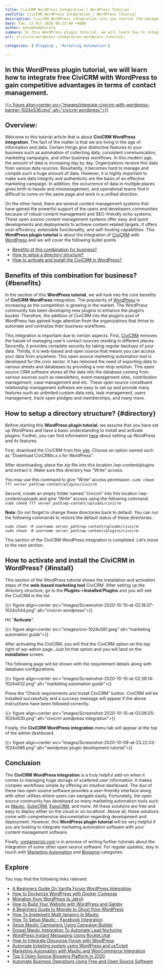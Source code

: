 ```yaml
---
title: CiviCRM WordPress Integration | WordPress Tutorial
seoTitle: CiviCRM WordPress Integration | WordPress Tutorial
description: CiviCRM WordPress integration lets you control the management of data and workflows. Best guide about the effective usage of open-source CiviCRM with WordPress.
date: Tue, 13 Oct 2020 08:23:40 +0000
author: muhammadmustafa
summary: In this WordPress plugin tutorial, we will learn how to integrate free CiviCRM with WordPress to gain competitive advantages in terms of contact management.
url: /civicrm-wordpress-integration-wordpress-tutorial/

categories: ['Blogging', 'Marketing Automation']

---
```

## In this WordPress plugin tutorial, we will learn how to integrate free CiviCRM with WordPress to gain competitive advantages in terms of contact management.

[{{< figure align=center src="images/integrate-civicrm-with-wordpress-banner-1024x536.png" alt="civicrm wordpress">}}][1] 

## Overview:

Welcome to this tutorial article that is about **CiviCRM WordPress integration**. The fact of the matter is that we are living in the age of information and data. Certain things give distinctive features to your business such as automation of collecting data, consistent communication, marketing campaigns, and other business workflows. In this modern age, the amount of data is increasing day by day. Organizations receive this data from various data sources. Resultantly, it becomes hard to manage and compile such a huge amount of data. However, it is highly important to make sure data integrity and authenticity are the basis of an effective marketing campaign. In addition, the occurrence of data in multiple places gives birth to hassle and mismanagement, and operational teams find it difficult to come on the same page and work in a unified direction.

On the other hand, there are several content management systems that have gained the powerful support of the users and developers communities because of robust content management and SEO-friendly echo systems. These open source content management systems offer easy and quick developments and deployments to achieve content-related targets. It offers cost-efficiency, extensible functionality, and self-hosting capabilities. This **WordPress plugin tutorial** is about the Integration of [CiviCRM][2] with [WordPress][3] and we will cover the following bullet points

  * [Benefits of this combination for business?][4]
  * [How to setup a directory structure?][5]
  * [How to activate and install the CiviCRM in WordPress?][6]

## Benefits of this combination for business? {#benefits}

In the section of this **WordPress tutorial**, we will look into the core benefits of **CiviCRM WordPress** integration. The popularity of [WordPress][3] is increasing as the competition is growing in the market. The WordPress community has been developing new plugins to enhance the plugin’s bucket. Therefore, the addition of CiviCRM into the plugin’s pool of WordPress has gained huge attention from the organizations that thrive to automate and centralize their business workflows. 

This integration is important due to certain aspects. First, [CiviCRM][2] removes the hassle of managing user’s contact sources residing in different places. Secondly, it provides complete security by taking regular backups of your data. Thirdly, it is web-based and open source that means you can access your data from anywhere. This open source marketing automation tool is developed for the civic sector. It has removed the need of exporting data to various sheets and databases by providing a one-stop solution. This open source CRM software stores all the data into the database coming from various sources such as newsletters, event management sites, contribution management, case management and etc. These open source constituent relationship management software are easy to set up and provide many features such as unlimited custom data sets, task management, users management, track open pledges and memberships, and many more.

## How to setup a directory structure? {#directory}

Before starting this **WordPress plugin tutorial**, we assume that you have set up WordPress and have a basic understanding to install and activate plugins. Further, you can find information [here][7] about setting up WordPress and its features. 

First, download the CiviCRM from this [site][8]. Choose an option named such as “Download CiviCRMx.x.x for WordPress”. 

After downloading, place the zip file into this location /wp-content/plugins and extract it. Make sure this directory has “Write” access. 

You may use this command to give “Write” access permission. `sudo chmod 777 server_path/wp-content/plugins/civicrm`

Second, create an empty folder named “civicrm” into this location /wp-content/uploads and give “Write” access using the following command.  
`sudo chmod 777 server_path/wp-content/uploads/civicrm`

**Note**: Do not forget to change these directories back to default. You can run the following commands to restore the default status of these directories :

<div class="is-layout-flow wp-block-group">
  <div class="wp-block-group__inner-container">
    <p>
      <code>sudo chown -R username server_path/wp-content/uploads/civicrm<br>sudo chown -R username server_path/wp-content/plugins/civicrm</code>
    </p>
  </div>
</div>

This section of the CiviCRM WordPress integration is completed. Let’s move to the next section. 

## How to activate and install the CiviCRM in WordPress? {#install}

This section of the WordPress tutorial shows the installation and activation steps of the **web-based marketing tool** CiviCRM. After setting up the directory structure, go to the **Plugins**->**Installed Plugins** and you will see the CiviCRM in the list.

{{< figure align=center src="images/Screenshot-2020-10-10-at-02.18.07-1024x544.png" alt="civicrm wordpress">}}  

Hit “**Activate**“.

{{< figure align=center src="images/civi-1024x581.jpeg" alt="marketing automation guide">}}  

After activating the CiviCRM, you will find the CiviCRM option on the top right of wp-admin page. Just hit that option and you will land on the **installation** screen. 

The following page will be shown with the requirement details along with database configurations. 

{{< figure align=center src="images/Screenshot-2020-10-10-at-02.56.14-1024x632.png" alt="marketing automation guide">}}  

Press the “Check requirements and Install CiviCRM” button. CiviCRM will be installed successfully and a success message will appear if the above instructions have been followed correctly.

{{< figure align=center src="images/Screenshot-2020-10-10-at-03.06.05-1024x630.png" alt="civicrm wordpress integration">}}  

Finally, the **CiviCRM WordPress integration** menu tab will appear at the top of the admin dashboard. 

{{< figure align=center src="images/Screenshot-2020-10-09-at-23.22.03-1024x586.png" alt="wordpress plugin development tutorial">}}  

## Conclusion 

The **CiviCRM WordPress integration** is a truly helpful add-on when it comes to managing huge storage of scattered user information. It makes complex workflows simple by offering an intuitive dashboard. The duo of these two open source software provides a user-friendly interface along with other utilities where users can navigate easily. Fortunately, the open source community has developed so many marketing automation tools such as [Mautic][9], [SuiteCRM][10], [EspoCRM][11], and more. All these solutions are free and easy to deploy either on the cloud or on localhost. Above all, these solutions come with comprehensive documentation regarding development and deployment. However, this **WordPress plugin tutorial** will be very helpful if you are looking to integrate marketing automation software with your content management software.

Finally, [containerize.com][12] is in process of writing further tutorials about the integration of some other open source software. For regular updates, stay in touch with [Marketing Automation][1] and [Blogging][13] categories.

## Explore

You may find the following links relevant:

  * [A Beginners Guide On Vanilla Forum WordPress Integration][14]
  * [How to Dockerize WordPress with Docker Compose][15]
  * [Migration from WordPress to Jekyll][16]
  * [How to Build Your Website with WordPress and Gatsby][17]
  * [A Beginners Guide to Migrate to Ghost from WordPress][18]
  * [How To Implement Multi-tenancy In Mautic][19]
  * [How To Setup Mautic – Facebook Integration][20]
  * [Setup Mautic Campaigns Using Campaign Builder][21]
  * [Drupal Mautic Integration To Automate Lead Nurturing][22]
  * [WordPress Instant Messaging Using Rocket.chat][23]
  * [How to Integrate Discourse Forum with WordPress][24]
  * [Automate ticketing system using WordPress and osTicket][25]
  * [Marketing Automation with Mautic and WooCommerce Integration][26]
  * [Top 5 Open Source Blogging Platform in 2020][27]
  * [Automate Business Operations Using Free and Open Source Software][28]

 [1]: https://products.containerize.com/marketing-automation
 [2]: https://products.containerize.com/marketing-automation/civicrm
 [3]: https://products.containerize.com/blogging/wordpress
 [4]: #benefits
 [5]: #directory
 [6]: #install
 [7]: https://products.containerize.com/blogging/wordpress/
 [8]: https://civicrm.org/download
 [9]: https://products.containerize.com/marketing-automation/mautic/
 [10]: https://products.containerize.com/marketing-automation/suitecrm/
 [11]: https://products.containerize.com/marketing-automation/espocrm/
 [12]: https://href.li/?https://www.containerize.com/
 [13]: https://products.containerize.com/blogging
 [14]: https://blog.containerize.com/blogging/how-to-a-install-plugin-in-wordpress-vanilla-forum/
 [15]: https://blog.containerize.com/blogging/how-to-dockerize-wordpress-docker-wordpress/
 [16]: https://blog.containerize.com/blogging/quick-guide-on-how-to-migrate-from-wordpress-to-jekyll/

 [17]: https://blog.containerize.com/blogging/how-does-gatsby-integrate-with-wordpress-gatsby-wordpress/
 [18]:https://blog.containerize.com/blogging/a-guide-to-migrate-from-wordpress-to-ghost-ghost-wordpress/
 [19]: https://blog.containerize.com/marketing-automation/how-to-implement-multi-tenancy-in-mautic/

 [20]: https://blog.containerize.com/marketing-automation/how-to-setup-mautic-facebook-integration/

 [21]: https://blog.containerize.com/marketing-automation/how-to-setup-marketing-campaigns-using-mautic-campaign-builder/

 [22]: https://blog.containerize.com/content-management/drupal-tutorial-automate-lead-growth-with-drupal-mautic/
 [23]: https://blog.containerize.com/blogging/instantly-communicate-with-customers-using-wordpress-and-rocket-chat/

 [24]: https://blog.containerize.com/blogging/how-to-integrate-discourse-forum-with-wordpress/

 [25]: https://blog.containerize.com/blogging/automate-ticketing-system-using-wordpress-and-osticket/

 [26]: https://blog.containerize.com/blogging/marketing-automation-using-mautic-and-wordpress-woocommerce/

 [27]: https://blog.containerize.com/2020/10/07/top-5-open-source-blogging-platform-in-2020/
 [28]: https://blog.containerize.com/blogging/automate-business-operations-using-open-source-software/
